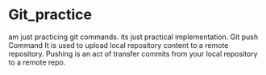 # Git_practice
am just practicing git commands. its just practical implementation.
Git push Command
It is used to upload local repository content to a remote repository. Pushing is an act of transfer commits from your local repository to a remote repo. 
